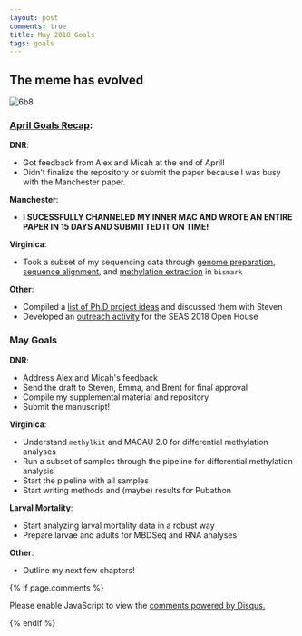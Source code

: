```yaml
---
layout: post
comments: true
title: May 2018 Goals
tags: goals
---
```


## The meme has evolved

![6b8](https://user-images.githubusercontent.com/22335838/39536196-c1e545f0-4dea-11e8-9576-2ae91c705d0d.png)

### [April Goals Recap](https://yaaminiv.github.io/April-2018-Goals/):

**DNR**:

- Got feedback from Alex and Micah at the end of April!
- Didn't finalize the repository or submit the paper because I was busy with the Manchester paper.

**Manchester**:

- **I SUCESSFULLY CHANNELED MY INNER MAC AND WROTE AN ENTIRE PAPER IN 15 DAYS AND SUBMITTED IT ON TIME!**

**Virginica**:

- Took a subset of my sequencing data through [genome preparation](), [sequence alignment](), and [methylation extraction]() in `bismark`

**Other**: 

- Compiled a [list of Ph.D project ideas]() and discussed them with Steven
- Developed an [outreach activity]() for the SEAS 2018 Open House

### May Goals

**DNR**:

- Address Alex and Micah's feedback
- Send the draft to Steven, Emma, and Brent for final approval
- Compile my supplemental material and repository
- Submit the manuscript!

**Virginica**:

- Understand `methylkit` and MACAU 2.0 for differential methylation analyses
- Run a subset of samples through the pipeline for differential methylation analysis
- Start the pipeline with all samples
- Start writing methods and (maybe) results for Pubathon

**Larval Mortality**:

- Start analyzing larval mortality data in a robust way
- Prepare larvae and adults for MBDSeq and RNA analyses

**Other**:

- Outline my next few chapters!

{% if page.comments %}

<div id="disqus_thread"></div>
<script>

/**
*  RECOMMENDED CONFIGURATION VARIABLES: EDIT AND UNCOMMENT THE SECTION BELOW TO INSERT DYNAMIC VALUES FROM YOUR PLATFORM OR CMS.
*  LEARN WHY DEFINING THESE VARIABLES IS IMPORTANT: https://disqus.com/admin/universalcode/#configuration-variables*/
/*
var disqus_config = function () {
this.page.url = PAGE_URL;  // Replace PAGE_URL with your page's canonical URL variable
this.page.identifier = PAGE_IDENTIFIER; // Replace PAGE_IDENTIFIER with your page's unique identifier variable
};
*/
(function() { // DON'T EDIT BELOW THIS LINE
var d = document, s = d.createElement('script');
s.src = 'https://the-responsible-grad-student.disqus.com/embed.js';
s.setAttribute('data-timestamp', +new Date());
(d.head || d.body).appendChild(s);
})();
</script>
<noscript>Please enable JavaScript to view the <a href="https://disqus.com/?ref_noscript">comments powered by Disqus.</a></noscript>

{% endif %}

<script id="dsq-count-scr" src="//the-responsible-grad-student.disqus.com/count.js" async></script>
